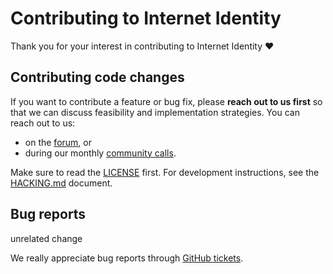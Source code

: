 # Contributing to Internet Identity

Thank you for your interest in contributing to Internet Identity ❤️

## Contributing code changes

If you want to contribute a feature or bug fix, please **reach out to us first** so that we can discuss feasibility and implementation strategies. You can reach out to us:
* on the [forum], or
* during our monthly [community calls](https://forum.dfinity.org/t/working-group-identity-authentication/11902?u=nmattia).

Make sure to read the [LICENSE] first. For development instructions, see the [HACKING.md](HACKING.md) document.

## Bug reports

unrelated change

We really appreciate bug reports through [GitHub tickets].

[GitHub tickets]: https://github.com/dfinity/internet-identity/issues/new
[forum]: https://forum.dfinity.org/c/internet-identity/32
[LICENSE]: LICENSE
[HACKING]: HACKING.md
